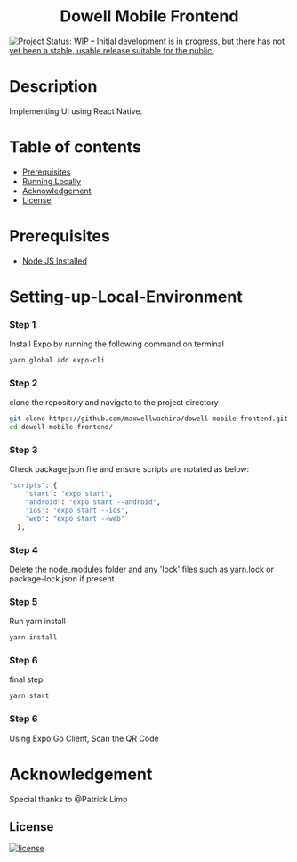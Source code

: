 <h1 align="center"><b>Dowell Mobile Frontend</b></h1>

[![Project Status: WIP – Initial development is in progress, but there has not yet been a stable, usable release suitable for the public.](https://www.repostatus.org/badges/latest/wip.svg)](https://github.com/maxwellwachira/dowell-mobile-frontend.git)

# Description

Implementing UI using React Native.<br>

# Table of contents

- [Prerequisites](#Prerequisites)
- [Running Locally](#Setting-up-Local-Environment)
- [Acknowledgement](#Acknowledgement)
- [License](#License)

# Prerequisites

- [Node JS Installed ](https://nodejs.org/en/download/)

# Setting-up-Local-Environment

### Step 1

Install Expo by running the following command on terminal

```bash
yarn global add expo-cli
```

### Step 2

clone the repository and navigate to the project directory

```bash
git clone https://github.com/maxwellwachira/dowell-mobile-frontend.git
cd dowell-mobile-frontend/
```

### Step 3

Check package.json file and ensure scripts are notated as below:

```bash
"scripts": {
    "start": "expo start",
    "android": "expo start --android",
    "ios": "expo start --ios",
    "web": "expo start --web"
  },
```

### Step 4

Delete the node_modules folder and any 'lock' files such as yarn.lock or package-lock.json if present.

### Step 5

Run yarn install

```bash
yarn install
```

### Step 6

final step

```bash
yarn start
```

### Step 6

Using Expo Go Client, Scan the QR Code

# Acknowledgement

Special thanks to @Patrick Limo

## <b>License</b>

[![license](https://img.shields.io/github/license/mashape/apistatus.svg?style=for-the-badge)](LICENSE)
